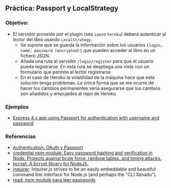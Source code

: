 ## Práctica: Passport y LocalStrategy

<!--sec data-title="Descripción" data-id="sectiondescripcion" data-show=true ces-->
### Objetivo:

* El servidor proveído por el plugin (sea `iaas`o `heroku`) deberá autenticar al lector
del libro  usando `LocalStrategy`. 
  - Se supone que se guarda la información sobre los usuarios `{login, name, password (encrypted)}` que pueden acceder al libro en un fichero JSON.
  - Añada una ruta al servidor `/login/register` para que el usuario pueda registrarse. En esta ruta se despliega una vista con un formulario que permite al lector registrarse
  - En el caso de Heroku la volatilidad de la máquina hace que esta solución tenga problemas. La única forma  que se me ocurre de hacer los cambios permanentes sería asegurarse que los cambios son añadidos y empujados al repo de Heroku

<!-- endsec -->

<!--sec data-title="Ejemplos y Referencias" data-id="sectionejemplos" data-show=true ces-->

### Ejemplos

* [Express 4.x app using Passport for authentication with username and password](https://github.com/ULL-ESIT-SYTW-1617/express-4.x-local-example)

### Referencias

* [Authentication: OAuth y Passport](../apuntes/authentication/README.md)
* [credential npm module: Easy password hashing and verification in Node. Protects against brute force, rainbow tables, and timing attacks.](https://www.npmjs.com/package/credential)
* [bcrypt: A bcrypt library for NodeJS.](https://www.npmjs.com/package/bcrypt)
* [inquirer](https://www.npmjs.com/package/inquirer): Inquirer.js strives to be an easily embeddable and beautiful command line interface for Node.js (and perhaps the "CLI Xanadu").
* [read: npm module para leer passwords](https://www.npmjs.com/package/read)

<!-- endsec -->
